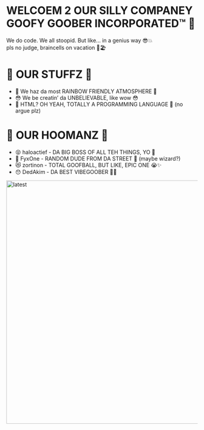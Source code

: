 # WELCOEM 2 OUR SILLY COMPANEY GOOFY GOOBER INCORPORATED™ 💼
We do code. We all stoopid. But like... in a genius way 😎💥</br>
pls no judge, braincells on vacation 🧠🏖️</br>

# 🌟 OUR STUFFZ 🌟
- 🌈 We haz da most RAINBOW FRIENDLY ATMOSPHERE 🌈</br>
- 😳 We be creatin’ da UNBELIEVABLE, like wow 😳</br>
- 🥹 HTML? OH YEAH, TOTALLY A PROGRAMMING LANGUAGE 🥹 (no argue plz)</br>

# 👥 OUR HOOMANZ 👥
- 😝 haloactief - DA BIG BOSS OF ALL TEH THINGS, YO 🤙</br>
- 🐔 FyxOne - RANDOM DUDE FROM DA STREET 👀 (maybe wizard?)</br>
- 😻 zortinon - TOTAL GOOFBALL, BUT LIKE, EPIC ONE 😭✨</br>
- 😯 DedAkim - DA BEST VIBEGOOBER 💅😊</br>
<img width="640" height="640" alt="latest" src="https://github.com/user-attachments/assets/d5f596f2-b952-4dce-93f4-cc3608ee4ae4" />
